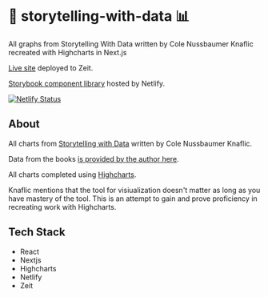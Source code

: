 # :book: storytelling-with-data :bar_chart: 

All graphs from Storytelling With Data written by Cole Nussbaumer Knaflic recreated with Highcharts in Next.js

[Live site](https://storytelling-with-data.adam5280.now.sh/) deployed to Zeit.

[Storybook component library](https://gifted-kirch-e7f0d7.netlify.com/?path=/story/button--with-text) hosted by Netlify.

[![Netlify Status](https://api.netlify.com/api/v1/badges/9770b7c5-398a-4f2c-9add-603e0a27b05c/deploy-status)](https://app.netlify.com/sites/gifted-kirch-e7f0d7/deploys)

## About

All charts from [Storytelling with Data](http://www.storytellingwithdata.com/) written by Cole Nussbaumer Knaflic. 

Data from the books [is provided by the author here](http://www.storytellingwithdata.com/book/downloads).

All charts completed using [Highcharts](https://www.highcharts.com/docs/index).

Knaflic mentions that the tool for visiualization doesn't matter as long as you have mastery of the tool. This is an attempt to gain and prove proficiency in recreating work with Highcharts. 

## Tech Stack

- React
- Nextjs
- Highcharts
- Netlify
- Zeit
